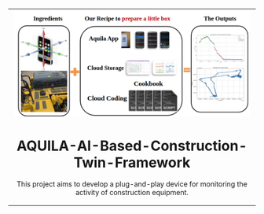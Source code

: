 <table align="center">
<tr><td align="center" width="10000">
  
<img src="./Screenshot from 2025-06-22 16-59-03.png" width="480">

# AQUILA-AI-Based-Construction-Twin-Framework
This project aims to develop a plug-and-play device for monitoring the activity of construction equipment.
